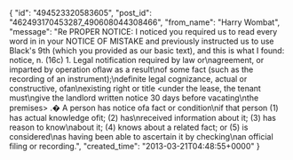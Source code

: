  {
   "id": "494523320583605",
   "post_id": "462493170453287_490608044308466",
   "from_name": "Harry Wombat",
   "message": "Re PROPER NOTICE: I noticed you required us to read every word in in your NOTICE OF MISTAKE and previously instructed us to use  Black's 9th (which you provided as our basic text), and this is what I found: notice, n. (16c) 1. Legal notification required by law or\nagreement, or imparted by operation oflaw as a result\nof some fact (such as the recording of an instrument);\ndefinite legal cognizance, actual or constructive, ofan\nexisting right or title <under the lease, the tenant must\ngive the landlord written notice 30 days before vacating\nthe premises> .� A person has notice ofa fact or condition\nif that person (1) has actual knowledge ofit; (2) has\nreceived information about it; (3) has reason to know\nabout it; (4) knows about a related fact; or (5) is considered\nas having been able to ascertain it by checking\nan official filing or recording.",
   "created_time": "2013-03-21T04:48:55+0000"
 }
